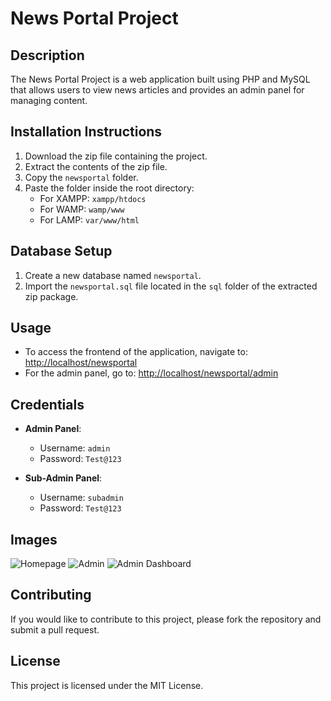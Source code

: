 # News Portal Project

## Description
The News Portal Project is a web application built using PHP and MySQL that allows users to view news articles and provides an admin panel for managing content.

## Installation Instructions
1. Download the zip file containing the project.
2. Extract the contents of the zip file.
3. Copy the `newsportal` folder.
4. Paste the folder inside the root directory:
   - For XAMPP: `xampp/htdocs`
   - For WAMP: `wamp/www`
   - For LAMP: `var/www/html`
   
## Database Setup
1. Create a new database named `newsportal`.
2. Import the `newsportal.sql` file located in the `sql` folder of the extracted zip package.

## Usage
- To access the frontend of the application, navigate to: [http://localhost/newsportal](http://localhost/newsportal)
- For the admin panel, go to: [http://localhost/newsportal/admin](http://localhost/newsportal/admin)

## Credentials
- **Admin Panel**:
  - Username: `admin`
  - Password: `Test@123`
  
- **Sub-Admin Panel**:
  - Username: `subadmin`
  - Password: `Test@123`

## Images
![Homepage](images/news1.png)
![Admin](images/news2.png)
![Admin Dashboard](images/news3.png)

## Contributing
If you would like to contribute to this project, please fork the repository and submit a pull request.

## License
This project is licensed under the MIT License.
